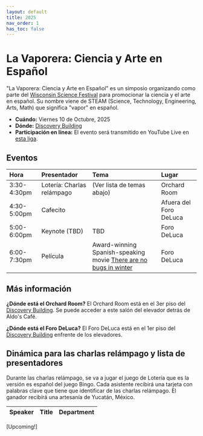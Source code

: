 ```yaml
---
layout: default
title: 2025
nav_order: 1
has_toc: false
---
```


# La Vaporera: Ciencia y Arte en Español

"La Vaporera: Ciencia y Arte en Español" es un simposio organizando como parte del [Wisconsin Science Festival](https://www.wisconsinsciencefest.org/) para promocionar la ciencia y el arte en español. Su nombre viene de STEAM (Science, Technology, Engineering, Arts, Math) que significa "vapor" en español.

- **Cuándo:** Viernes 10 de Octubre, 2025
- **Dónde:** [Discovery Building](https://goo.gl/maps/AeCdxxd4Qx1BGH9k6)
- **Participación en línea:** El evento será transmitido en YouTube Live en [esta liga]().

## Eventos

| Hora | Presentador | Tema | Lugar |
| :--- | :--- | :---  | :--- |
| 3:30-4:30pm | Lotería: Charlas relámpago | (Ver lista de temas abajo) | Orchard Room |
| 4:30-5:00pm | Cafecito | | Afuera del Foro DeLuca |
| 5:00-6:00pm | Keynote (TBD) | TBD | Foro DeLuca |
| 6:00-7:30pm | Película | Award-winning Spanish-speaking movie [There are no bugs in winter](https://alfalfita-productions.github.io/there-are-no-bugs-in-winter/) | Foro DeLuca |


## Más información

**¿Dónde está el Orchard Room?**
El Orchard Room está en el 3er piso del [Discovery Building](https://goo.gl/maps/AeCdxxd4Qx1BGH9k6). Se puede acceder a este salón del elevador detrás de Aldo's Café.

**¿Dónde está el Foro DeLuca?**
El Foro DeLuca está en el 1er piso del [Discovery Building](https://goo.gl/maps/AeCdxxd4Qx1BGH9k6) enfrente de los elevadores.


## Dinámica para las charlas relámpago y lista de presentadores

Durante las charlas relámpago, se va a jugar el juego de Lotería que es la versión es español del juego Bingo. Cada asistente recibirá una tarjeta con palabras clave que tiene que identificar de las charlas relámpago. El ganador recibirá una artesanía de Yucatán, México.

| Speaker |	Title |	Department |
| :--- | :--- | :---  | 

[Upcoming!]